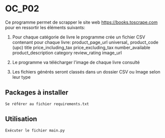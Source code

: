 # OC_P02

Ce programme permet de scrapper le site web https://books.toscrape.com pour en ressortir les éléments suivants:

  1. Pour chaque catégorie de livre le programme crée un fichier CSV contenant pour chaque livre:
      product_page_url
      universal_ product_code (upc)
      title
      price_including_tax
      price_excluding_tax
      number_available
      product_description
      category
      review_rating
      image_url
      
  2. Le programme va télécharger l'image de chaque livre consulté

  3. Les fichiers générés seront classés dans un dossier CSV ou Image selon leur type

## Packages à installer
    Se référer au fichier requirements.txt
    
## Utilisation
    Exécuter le fichier main.py
  
